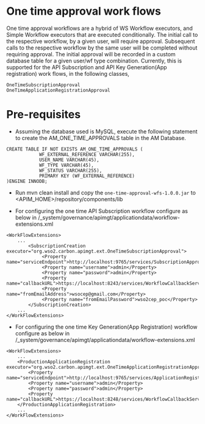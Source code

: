 # One time approval work flows

One time approval workflows are a hybrid of WS Workflow executors, and Simple Workflow executors 
that are executed conditionally. The initial call to the respective workflow, by a given user, 
will require approval. Subsequent calls to the respective workflow by the same user will be completed
without requiring approval. The initial approval will be recorded in a custom database table 
for a given user/wf type combination. Currently, this is supported for the 
API Subscription and API Key Generation(App registration) work flows, in the following classes,

    OneTimeSubscriptionApproval
    OneTimeApplicationRegistrationApproval

# Pre-requisites
- Assuming the database used is MySQL, execute the following statement to create the
 AM_ONE_TIME_APPROVALS table in the AM Database.

```
CREATE TABLE IF NOT EXISTS AM_ONE_TIME_APPROVALS (
            WF_EXTERNAL_REFERENCE VARCHAR(255),
            USER_NAME VARCHAR(45),
            WF_TYPE VARCHAR(45),
            WF_STATUS VARCHAR(255),
            PRIMARY KEY (WF_EXTERNAL_REFERENCE)
)ENGINE INNODB;
```

- Run mvn clean install and copy the `one-time-approval-wfs-1.0.0.jar` to <APIM_HOME>/repository/components/lib

- For configuring the one time API Subscription workflow configure as below in /_system/governance/apimgt/applicationdata/workflow-extensions.xml

```
<WorkFlowExtensions>
    ...
        <SubscriptionCreation executor="org.wso2.carbon.apimgt.ext.OneTimeSubscriptionApproval">
             <Property name="serviceEndpoint">http://localhost:9765/services/SubscriptionApprovalWorkFlowProcess/</Property>
             <Property name="username">admin</Property>
             <Property name="password">admin</Property>
             <Property name="callbackURL">https://localhost:8243/services/WorkflowCallbackService</Property>
             <Property name="fromEmailAddress">wsocep@gmail.com</Property>
             <Property name="fromEmailPassword">wso2cep_poc</Property>
        </SubscriptionCreation>
    ...
</WorkFlowExtensions>
```

- For configuring the one time Key Generation(App Registration) workflow configure as below in /_system/governance/apimgt/applicationdata/workflow-extensions.xml

```
<WorkFlowExtensions>
    ...
    <ProductionApplicationRegistration executor="org.wso2.carbon.apimgt.ext.OneTimeApplicationRegistrationApproval">
        <Property name="serviceEndpoint">http://localhost:9765/services/ApplicationRegistrationWorkFlowProcess/</Property>
        <Property name="username">admin</Property>
        <Property name="password">admin</Property>
        <Property name="callbackURL">https://localhost:8248/services/WorkflowCallbackService</Property>
    </ProductionApplicationRegistration>
    ...
</WorkFlowExtensions>

```